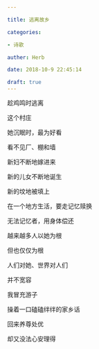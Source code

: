 ```yaml
---

title: 逃离故乡

categories:

- 诗歌

auther: Herb

date: 2018-10-9 22:45:14

draft: true
---
```


趁鸡鸣时逃离

这个村庄

她沉眠时，最为好看

看不见厂、棚和墙



新妇不断地嫁进来

新的儿女不断地诞生

新的坟地被填上

在一个地方生活，要走记忆赎换

无法记忆者，用身体偿还



越来越多人以她为根

但也仅仅为根

人们对她、世界对人们

并不宽容



我冒充游子

操着一口磕磕绊绊的家乡话

回来养尊处优

却又没法心安理得